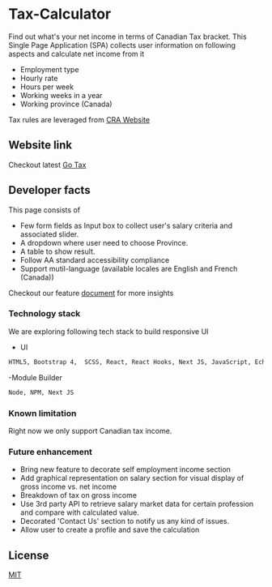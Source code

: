 # Tax-Calculator
Find out what's your net income in terms of Canadian Tax bracket.
This Single Page Application (SPA) collects user information on following aspects and calculate net income from it
- Employment type
- Hourly rate
- Hours per week
- Working weeks in a year
- Working province (Canada)

Tax rules are leveraged from [CRA Website](https://www.canada.ca/en/revenue-agency/services/tax/individuals/frequently-asked-questions-individuals/canadian-income-tax-rates-individuals-current-previous-years.html)

## Website link
Checkout latest [Go Tax](https://go-tax.ca/)

## Developer facts
This page consists of
- Few form fields as Input box to collect user's salary criteria and associated slider.
- A dropdown where user need to choose Province.
- A table to show result.
- Follow AA standard accessibility compliance
- Support mutil-language (available locales are English and French (Canada))

Checkout our feature [document](https://drive.google.com/file/d/1_-W8j9YhU49u-X0lTmwTFNDK2IkwZX1V/view?usp=sharing) for more insights

### Technology stack
We are exploring following tech stack to build responsive UI
- UI
```bash
HTML5, Bootstrap 4,  SCSS, React, React Hooks, Next JS, JavaScript, Echart
```
-Module Builder
```bash
Node, NPM, Next JS
```
### Known limitation
Right now we only support Canadian tax income.

### Future enhancement
- Bring new feature to decorate self employment income section
- Add graphical representation on salary section for visual display of gross income vs. net income
- Breakdown of tax on gross income
- Use 3rd party API to retrieve salary market data for certain profession and compare with calculated value.
- Decorated 'Contact Us' section to notify us any kind of issues.
- Allow user to create a profile and save the calculation

## License
[MIT](https://choosealicense.com/licenses/mit/)
